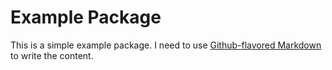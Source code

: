 # Example Package

This is a simple example package. I need to use
[Github-flavored Markdown](https://guides.github.com/features/mastering-markdown/)
to write the content.